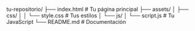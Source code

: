 tu-repositorio/
├── index.html          # Tu página principal
├── assets/
│   ├── css/
│   │   └── style.css   # Tus estilos
│   └── js/
│       └── script.js   # Tu JavaScript
└── README.md           # Documentación
